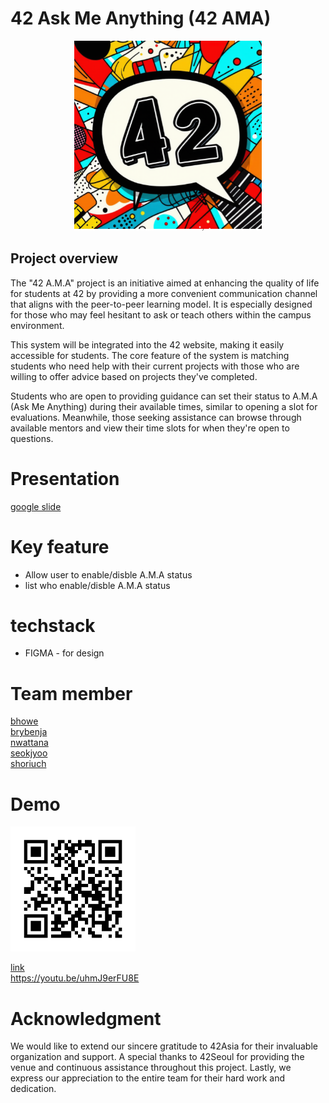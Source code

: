 # 42 Ask Me Anything (42 AMA)



<center>
<img src="./public/logo.png" width=300px>
</center>



## Project overview
The "42 A.M.A" project is an initiative aimed at enhancing the quality of life for students at 42 by providing a more convenient communication channel that aligns with the peer-to-peer learning model. It is especially designed for those who may feel hesitant to ask or teach others within the campus environment.

This system will be integrated into the 42 website, making it easily accessible for students. The core feature of the system is matching students who need help with their current projects with those who are willing to offer advice based on projects they've completed.

Students who are open to providing guidance can set their status to A.M.A (Ask Me Anything) during their available times, similar to opening a slot for evaluations. Meanwhile, those seeking assistance can browse through available mentors and view their time slots for when they're open to questions.

# Presentation
[google slide](https://docs.google.com/presentation/d/1Mb3eUoSsoAbJTkOcNogm4T_wnY2S1Dgfd5KQSEEYV3c/edit#slide=id.g1e884407abe_0_183)

# Key feature
- Allow user to enable/disble A.M.A status
- list who enable/disble A.M.A status

# techstack
- FIGMA - for design


# Team member
[bhowe](https://profile.intra.42.fr/users/bhowe)  
[brybenja](https://profile.intra.42.fr/users/brybenja)  
[nwattana](https://profile.intra.42.fr/users/nwattana)  
[seokjyoo](https://profile.intra.42.fr/users/seokjyoo)  
[shoriuch](https://profile.intra.42.fr/users/shoriuch)

# Demo
<img src="./public/my_qr2.png" width=200px>

[link](https://youtu.be/uhmJ9erFU8E)  
https://youtu.be/uhmJ9erFU8E

# Acknowledgment

We would like to extend our sincere gratitude to 42Asia for their invaluable organization and support. A special thanks to 42Seoul for providing the venue and continuous assistance throughout this project. Lastly, we express our appreciation to the entire team for their hard work and dedication.
